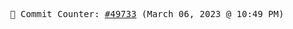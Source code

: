 <p align="center">
    <samp>
        📮 Commit Counter: <a href="https://github.com/Javascript-void0/Javascript-void0/commits/main">#49733</a> (March 06, 2023 @ 10:49 PM)
    </samp>
</p>
